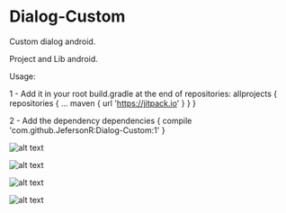 # Dialog-Custom
Custom dialog android.

Project and Lib android.

Usage:

1 - Add it in your root build.gradle at the end of repositories:
allprojects {
		repositories {
			...
			maven { url 'https://jitpack.io' }
		}
	}
  
2 - Add the dependency
	dependencies {
		compile 'com.github.JefersonR:Dialog-Custom:1'
	}


![alt text](https://cloud.githubusercontent.com/assets/7682297/25589547/66a47526-2e83-11e7-814a-d52abeedab7a.png)

![alt text](https://cloud.githubusercontent.com/assets/7682297/25589546/66a3be7e-2e83-11e7-99b7-bacaa18dab1d.png)

![alt text](https://cloud.githubusercontent.com/assets/7682297/25589544/66a0f8c4-2e83-11e7-9102-2a4b5d3de1df.png)

![alt text](https://cloud.githubusercontent.com/assets/7682297/25589545/66a1b142-2e83-11e7-93b3-13c7fe042173.png)
